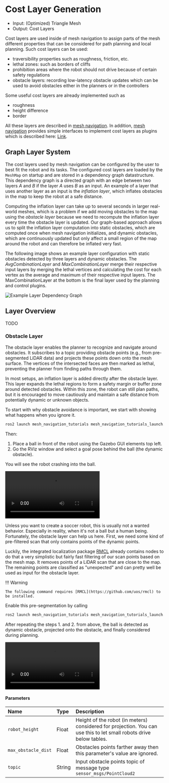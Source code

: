 # Cost Layer Generation

- Input: (Optimized) Triangle Mesh
- Output: Cost Layers

Cost layers are used inside of mesh navigation to assign parts of the mesh different properties that can be considered for path planning and local planning. Such cost layers can be used:

- traversibility properties such as roughness, friction, etc.
- lethal zones: such as borders of cliffs
- prohibition areas where the robot should not drive because of certain safety regulations
- obstacle layers: recording low-latency obstacle updates which can be used to avoid obstacles either in the planners or in the controllers

Some useful cost layers are already implemented such as

- roughness
- height difference
- border

All these layers are described in [mesh navigation](https://github.com/naturerobots/mesh_navigation). In addition, [mesh navigation](https://github.com/naturerobots/mesh_navigation) provides simple interfaces to implement cost layers as plugins which is described here: [Link](/tutorials/plugins/own_cost_layer.md).

## Graph Layer System

The cost layers used by mesh navigation can be configured by the user to best fit the robot and its tasks.
The configured cost layers are loaded by the `MeshMap` on startup and are stored in a dependency graph datastructure.
This dependency graph is a directed graph with an edge between two layers *A* and *B* if the layer *A* uses *B* as an input.
An example of a layer that uses another layer as an input is the *inflation layer*, which inflates obstacles in the map to keep the robot at a safe distance.

Computing the inflation layer can take up to several seconds in larger real-world meshes, which is a problem if we add moving obstacles to the map using the *obstacle layer* because we need to recompute the inflation layer every time the obstacle layer is updated.
Our graph-based approach allows us to split the inflation layer computation into static obstacles, which are computed once when mesh navigation initializes, and dynamic obstacles, which are continuously updated but only affect a small region of the map around the robot and can therefore be inflated very fast.

The following image shows an example layer configuration with static obstacles detected by three layers and dynamic obstacles.
The *AvgCombinationLayer* and *MaxCombinationLayer* merge their respective input layers by merging the lethal vertices and calculating the cost for each vertex as the average and maximum of their respective input layers.
The MaxCombinationLayer at the bottom is the final layer used by the planning and control plugins.

![Example Layer Dependency Graph](/media/mesh_map_layer_graph.drawio.png)

## Layer Overview

TODO

### Obstacle Layer

The obstacle layer enables the planner to recognize and navigate around obstacles.
It subscribes to a topic providing obstacle points (e.g., from pre-segmented LiDAR data) and projects these points down onto the mesh surface. The vertices of the intersected faces are then marked as lethal, preventing the planner from finding paths through them.

In most setups, an inflation layer is added directly after the obstacle layer. This layer expands the lethal regions to form a safety margin or buffer zone around detected obstacles. Within this zone, the robot can still plan paths, but it is encouraged to move cautiously and maintain a safe distance from potentially dynamic or unknown objects.

To start with why obstacle avoidance is important, we start with showing what happens when you ignore it.


```bash
ros2 launch mesh_navigation_tutorials mesh_navigation_tutorials_launch.py world_name:=tray
```

Then:

1. Place a ball in front of the robot using the Gazebo GUI elements top left.
2. Go the RViz window and select a goal pose behind the ball (the dynamic obstacle).

You will see the robot crashing into the ball.

![type:video](/media/meshnav_football1.webm)

Unless you want to create a soccer robot, this is usually not a wanted behavior. Especially in reality, when it's not a ball but a human being.
Fortunately, the obstacle layer can help us here.
First, we need some kind of pre-filtered scan that only contains points of the dynamic points.

Luckily, the integrated localization package [RMCL](https://github.com/uos/rmcl) already contains nodes to do that a very simplistic but fairly fast filtering of our scan points based on the mesh map.
It removes points of a LiDAR scan that are close to the map. The remaining points are classified as "unexpected" and can pretty well be used as input for the obstacle layer.

!!! Warning

    The following command requires [RMCL](https://github.com/uos/rmcl) to be installed.

Enable this pre-segmentation by calling

```bash
ros2 launch mesh_navigation_tutorials mesh_navigation_tutorials_launch.py world_name:=tray obtacle_segmentation:=rmcl_seg
```

After repeating the steps 1. and 2. from above, the ball is detected as dynamic obstacle, projected onto the obstacle, and finally considered during planning.

![type:video](/media/meshnav_football2.webm)

#### Parameters

| Name | Type | Description |
|:----|:----|:------|
| `robot_height` | Float | Height of the robot (in meters) considered for projection. You can use this to let small robots drive below tables. |
| `max_obstacle_dist` | Float | Obstacles points farther away then this parameter's value are ignored. |
| `topic` | String | Input obstacle points topic of message type `sensor_msgs/PointCloud2` |
